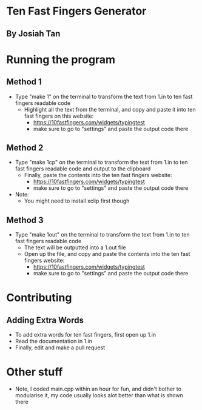 # Ten Fast Fingers Generator

## By Josiah Tan

# Running the program

## Method 1

- Type "make 1" on the terminal to transform the text from 1.in to ten fast fingers readable code
	- Highlight all the text from the terminal, and copy and paste it into ten fast fingers on this website:
		- https://10fastfingers.com/widgets/typingtest
		- make sure to go to "settings" and paste the output code there

## Method 2

- Type "make 1cp" on the terminal to transform the text from 1.in to ten fast fingers readable code and output to the clipboard
	- Finally, paste the contents into the ten fast fingers website:
		- https://10fastfingers.com/widgets/typingtest
		- make sure to go to "settings" and paste the output code there
- Note:
	- You might need to install xclip first though

## Method 3

- Type "make 1out" on the terminal to transform the text from 1.in to ten fast fingers readable code
	- The text will be outputted into a 1.out file
	- Open up the file, and copy and paste the contents into the ten fast fingers website:
		- https://10fastfingers.com/widgets/typingtest
		- make sure to go to "settings" and paste the output code there


# Contributing

## Adding Extra Words

- To add extra words for ten fast fingers, first open up 1.in
- Read the documentation in 1.in
- Finally, edit and make a pull request

# Other stuff

- Note, I coded main.cpp within an hour for fun, and didn't bother to modularise it, my code usually looks alot better than what is shown there

